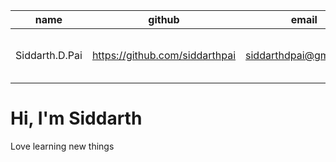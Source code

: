 | name           | github                         | email                  | contact no     | SRN           | domain interest                                   | semester |
|----------------|--------------------------------|------------------------|----------------|---------------|---------------------------------------------------|----------|
| Siddarth.D.Pai | https://github.com/siddarthpai | siddarthdpai@gmail.com | +91 7899304760 | PES2UG21CS925 | App Development(flutter), Web Development, Python | 3        |

   # Hi, I'm Siddarth
   Love learning new things 

